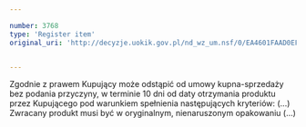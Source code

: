 ```yaml
---

number: 3768
type: 'Register item'
original_uri: 'http://decyzje.uokik.gov.pl/nd_wz_um.nsf/0/EA4601FAAD0EFB8FC1257A8A0035CB38?OpenDocument'


---
```


Zgodnie z prawem Kupujący może odstąpić od umowy kupna-sprzedaży bez podania przyczyny, w terminie 10 dni od daty otrzymania produktu przez Kupującego pod warunkiem spełnienia następujących kryteriów: (...) Zwracany produkt musi być w oryginalnym, nienaruszonym opakowaniu (...)
